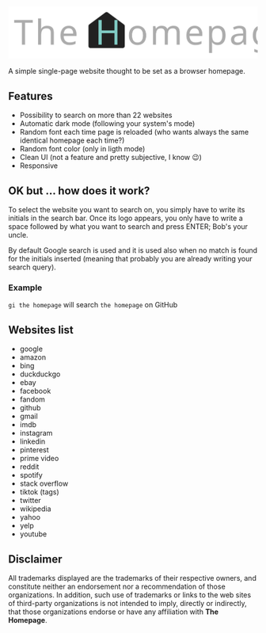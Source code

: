 ![The Homepage](resources/logo.svg)

A simple single-page website thought to be set as a browser homepage.

## Features

- Possibility to search on more than 22 websites
- Automatic dark mode (following your system's mode)
- Random font each time page is reloaded (who wants always the same identical homepage each time?)
- Random font color (only in ligth mode)
- Clean UI (not a feature and pretty subjective, I know 😉)
- Responsive

## OK but ... how does it work?

To select the website you want to search on, you simply have to write its initials in the search bar. Once its logo appears, you only have to write a space followed by what you want to search and press ENTER; Bob's your uncle.

By default Google search is used and it is used also when no match is found for the initials inserted (meaning that probably you are already writing your search query).

### Example

`gi the homepage` will search `the homepage` on GitHub

## Websites list

- google
- amazon
- bing
- duckduckgo
- ebay
- facebook
- fandom
- github
- gmail
- imdb
- instagram
- linkedin
- pinterest
- prime video
- reddit
- spotify
- stack overflow
- tiktok (tags)
- twitter
- wikipedia
- yahoo
- yelp
- youtube

## Disclaimer

All trademarks displayed are the trademarks of their respective owners, and constitute neither an endorsement nor a recommendation of those organizations. In addition, such use of trademarks or links to the web sites of third-party organizations is not intended to imply, directly or indirectly, that those organizations endorse or have any affiliation with **The Homepage**.
